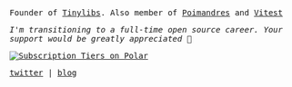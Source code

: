 
<samp>
  
Founder of [Tinylibs](https://github.com/tinylibs). Also member of [Poimandres](https://github.com/pmndrs) and [Vitest](https://github.com/vitest-dev)

_I'm transitioning to a full-time open source career. Your support would be greatly appreciated 🙌_

<a href="https://polar.sh/Aslemammad/subscriptions"><picture><source media="(prefers-color-scheme: dark)" srcset="https://polar.sh/embed/tiers.svg?org=Aslemammad&darkmode"><img alt="Subscription Tiers on Polar" src="https://polar.sh/embed/tiers.svg?org=Aslemammad"></picture></a>

[twitter](https://twitter.com/aslemammadam) |
[blog](https://minimalistweb.dev)

</samp>
